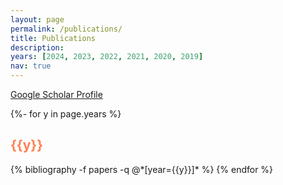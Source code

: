 ```yaml
---
layout: page
permalink: /publications/
title: Publications
description: 
years: [2024, 2023, 2022, 2021, 2020, 2019]
nav: true
---
```

<!-- _pages/publications.md -->
<div class="publications">

<a href="https://scholar.google.com/citations?user=8LqmCjAAAAAJ">Google Scholar Profile</a>

{%- for y in page.years %}
  <h2 class="year" style="color: coral">{{y}}</h2>
  {% bibliography -f papers -q @*[year={{y}}]* %}
{% endfor %}

</div>

